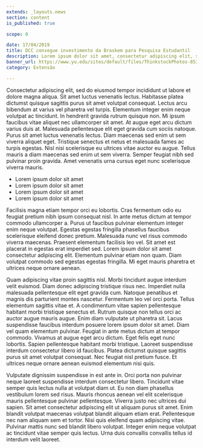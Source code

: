 ```yaml
---
extends: _layouts.news
section: content
is_published: true

scope: 0

date: 17/04/2019
title: DCC consegue investimento da Braskem para Pesquisa Estudantil
description: Lorem ipsum dolor sit amet, consectetur adipiscing elit, sed do eiusmod tempor incididunt ut labore et dolore magna aliqua. Augue interdum velit euismod in pellentesque massa. In mollis nunc sed id. 
banner_url: https://www.yu.edu/sites/default/files/ThinkstockPhotos-853673106.jpg
category: Extensão

---
```


Consectetur adipiscing elit, sed do eiusmod tempor incididunt ut labore et dolore magna aliqua. Sit amet luctus venenatis lectus. Habitasse platea dictumst quisque sagittis purus sit amet volutpat consequat. Lectus arcu bibendum at varius vel pharetra vel turpis. Elementum integer enim neque volutpat ac tincidunt. In hendrerit gravida rutrum quisque non. Mi ipsum faucibus vitae aliquet nec ullamcorper sit amet. At augue eget arcu dictum varius duis at. Malesuada pellentesque elit eget gravida cum sociis natoque. Purus sit amet luctus venenatis lectus. Diam maecenas sed enim ut sem viverra aliquet eget. Tristique senectus et netus et malesuada fames ac turpis egestas. Nisl nisi scelerisque eu ultrices vitae auctor eu augue. Tellus mauris a diam maecenas sed enim ut sem viverra. Semper feugiat nibh sed pulvinar proin gravida. Amet venenatis urna cursus eget nunc scelerisque viverra mauris.

* Lorem ipsum dolor sit amet  
* Lorem ipsum dolor sit amet  
* Lorem ipsum dolor sit amet  
* Lorem ipsum dolor sit amet  

Facilisis magna etiam tempor orci eu lobortis. Cras fermentum odio eu feugiat pretium nibh ipsum consequat nisl. In ante metus dictum at tempor commodo ullamcorper a. Purus ut faucibus pulvinar elementum integer enim neque volutpat. Egestas egestas fringilla phasellus faucibus scelerisque eleifend donec pretium. Malesuada nunc vel risus commodo viverra maecenas. Praesent elementum facilisis leo vel. Sit amet est placerat in egestas erat imperdiet sed. Lorem ipsum dolor sit amet consectetur adipiscing elit. Elementum pulvinar etiam non quam. Diam volutpat commodo sed egestas egestas fringilla. Mi eget mauris pharetra et ultrices neque ornare aenean.

Quam adipiscing vitae proin sagittis nisl. Morbi tincidunt augue interdum velit euismod. Diam donec adipiscing tristique risus nec. Imperdiet nulla malesuada pellentesque elit eget gravida cum. Natoque penatibus et magnis dis parturient montes nascetur. Fermentum leo vel orci porta. Tellus elementum sagittis vitae et. A condimentum vitae sapien pellentesque habitant morbi tristique senectus et. Rutrum quisque non tellus orci ac auctor augue mauris augue. Enim diam vulputate ut pharetra sit. Lacus suspendisse faucibus interdum posuere lorem ipsum dolor sit amet. Diam vel quam elementum pulvinar. Feugiat in ante metus dictum at tempor commodo. Vivamus at augue eget arcu dictum. Eget felis eget nunc lobortis. Sapien pellentesque habitant morbi tristique. Laoreet suspendisse interdum consectetur libero id faucibus. Platea dictumst quisque sagittis purus sit amet volutpat consequat. Nec feugiat nisl pretium fusce. Et ultrices neque ornare aenean euismod elementum nisi quis.

Vulputate dignissim suspendisse in est ante in. Orci porta non pulvinar neque laoreet suspendisse interdum consectetur libero. Tincidunt vitae semper quis lectus nulla at volutpat diam ut. Eu non diam phasellus vestibulum lorem sed risus. Mauris rhoncus aenean vel elit scelerisque mauris pellentesque pulvinar pellentesque. Viverra justo nec ultrices dui sapien. Sit amet consectetur adipiscing elit ut aliquam purus sit amet. Enim blandit volutpat maecenas volutpat blandit aliquam etiam erat. Pellentesque nec nam aliquam sem et tortor. Nisi quis eleifend quam adipiscing vitae. Pulvinar mattis nunc sed blandit libero volutpat. Integer enim neque volutpat ac tincidunt vitae semper quis lectus. Urna duis convallis convallis tellus id interdum velit laoreet.

